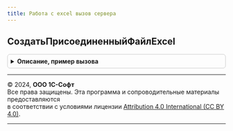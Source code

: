 ```yaml
---
title: Работа с excel вызов сервера
---
```



## СоздатьПрисоединенныйФайлExcel
<details style="margin: 1em 0; padding: 0.5em; border: 1px solid #ccc; border-radius: 6px;">

<summary style="font-weight: bold; cursor: pointer;">Описание, пример вызова</summary>

```bsl

// Создание присоединенного файла с Excel
// Подробности см. РаботаСExcel.СоздатьПрисоединенныйФайлExcel.
//
// Параметры:
//  ДокументСсылка		 - ДокументСсылка.ПланЗакупок - ссылка на документ для которого создается присоединенный файл.
//  					 - ДокументСсылка.ПланПродаж - ссылка на документ для которого создается присоединенный файл.
//  					 - ДокументСсылка.ПланОстатков - ссылка на документ для которого создается присоединенный файл.
//  					 - ДокументСсылка.ПланПродажПоКатегориям - ссылка на документ для которого создается присоединенный файл.
//  					 - ДокументСсылка.ПланПроизводства - ссылка на документ для которого создается присоединенный файл.
//  					 - ДокументСсылка.ПланСборкиРазборки - ссылка на документ для которого создается присоединенный файл.
//  					 - ДокументСсылка.ПланВнутреннихПотреблений - ссылка на документ для которого создается присоединенный файл.
//  ИдентификаторФормы	 - УникальныйИдентификатор	 - идентификатор формы.
//
// Возвращаемое значение:
//  Структура - Параметры созданного присоединенного файла.
Функция СоздатьПрисоединенныйФайлExcel(ДокументСсылка, ИдентификаторФормы) Экспорт
```

Пример вызова
```bsl
Результат = РаботаСExcelВызовСервера.СоздатьПрисоединенныйФайлExcel(ДокументСсылка, ИдентификаторФормы) 
```
</details>

---

© 2024, **ООО 1С-Софт**  
Все права защищены. Эта программа и сопроводительные материалы предоставляются  
в соответствии с условиями лицензии [Attribution 4.0 International (CC BY 4.0)](https://creativecommons.org/licenses/by/4.0/legalcode).

---
